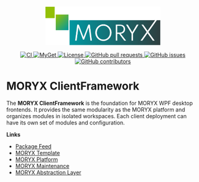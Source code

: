 <p align="center">
    <img src="docs/resources/MORYX_logo.svg" alt="MORYX Logo" width="300px" />
</p>

<p align="center">
    <a href="https://github.com/PHOENIXCONTACT/MORYX-ClientFramework/workflows">
        <img src="https://github.com/PHOENIXCONTACT/MORYX-ClientFramework/workflows/CI/badge.svg" alt="CI">
    </a>
    <a href="https://www.myget.org/feed/Packages/moryx">
        <img src="https://img.shields.io/myget/moryx/v/Moryx.ClientFramework" alt="MyGet">
    </a>
    <a href="https://github.com/PHOENIXCONTACT/MORYX-ClientFramework/blob/dev/LICENSE">
        <img src="https://img.shields.io/github/license/PHOENIXCONTACT/MORYX-ClientFramework" alt="License">
    </a>
    <a href="https://github.com/PHOENIXCONTACT/MORYX-ClientFramework/pulls">
        <img src="https://img.shields.io/github/issues-pr/PHOENIXCONTACT/MORYX-ClientFramework" alt="GitHub pull requests">
    </a>
    <a href="https://github.com/PHOENIXCONTACT/MORYX-ClientFramework/issues">
        <img src="https://img.shields.io/github/issues/PHOENIXCONTACT/MORYX-ClientFramework" alt="GitHub issues">
    </a>
    <a href="https://github.com/PHOENIXCONTACT/MORYX-ClientFramework/graphs/contributors">
        <img src="https://img.shields.io/github/contributors-anon/PHOENIXCONTACT/MORYX-ClientFramework" alt="GitHub contributors">
    </a>
</p>

# MORYX ClientFramework

The **MORYX ClientFramework** is the foundation for MORYX WPF desktop frontends. It provides the same modularity as the MORYX platform and organizes modules in isolated workspaces. Each client deployment can have its own set of modules and configuration.  

**Links**
- [Package Feed](https://www.myget.org/feed/Packages/moryx)
- [MORYX Template](https://github.com/PHOENIXCONTACT/MORYX-Template)
- [MORYX Platform](https://github.com/PHOENIXCONTACT/MORYX-Platform)
- [MORYX Maintenance](https://github.com/PHOENIXCONTACT/MORYX-MaintenanceWeb)
- [MORYX Abstraction Layer](https://github.com/PHOENIXCONTACT/MORYX-AbstractionLayer)
